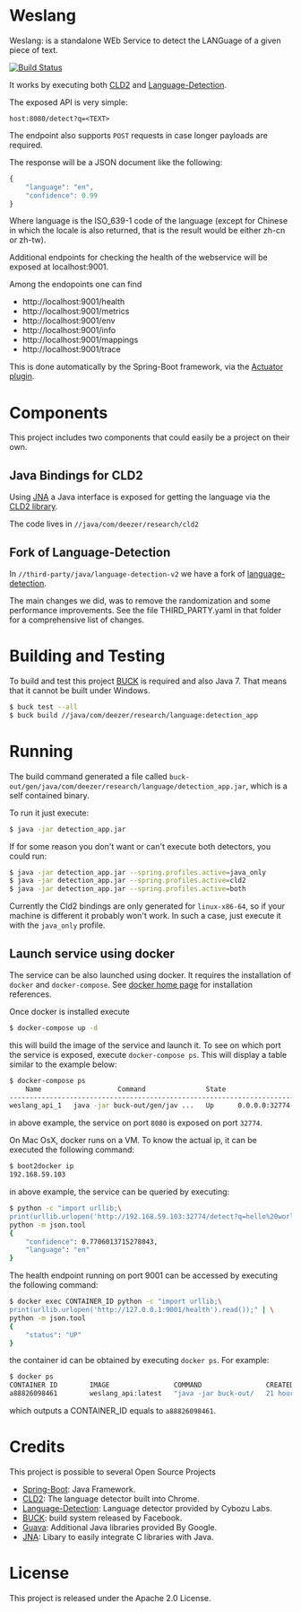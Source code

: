 Weslang
=======
Weslang: is a standalone WEb Service to detect the LANGuage of a given piece
of text.

[![Build Status](https://travis-ci.org/deezer/weslang.svg?branch=master)](https://travis-ci.org/deezer/weslang)

It works by executing both [CLD2](https://code.google.com/p/cld2/) and
[Language-Detection](https://code.google.com/p/language-detection/).

The exposed API is very simple:

```
host:8080/detect?q=<TEXT>
```

The endpoint also supports `POST` requests in case longer payloads are required.

The response will be a JSON document like the following:

```javascript
{
    "language": "en",
    "confidence": 0.99
}
```

Where language is the ISO_639-1 code of the language (except for Chinese in
which the locale is also returned, that is the result would be either zh-cn or
zh-tw).

Additional endpoints for checking the health of the webservice will be exposed
at localhost:9001.

Among the endopoints one can find

* http://localhost:9001/health
* http://localhost:9001/metrics
* http://localhost:9001/env
* http://localhost:9001/info
* http://localhost:9001/mappings
* http://localhost:9001/trace

This is done automatically by the Spring-Boot framework, via the
[Actuator plugin](http://docs.spring.io/spring-boot/docs/current-SNAPSHOT/reference/htmlsingle/#production-ready).

Components
==========

This project includes two components that could easily be a project on their
own.

Java Bindings for CLD2
----------------------
Using [JNA](https://github.com/twall/jna) a Java interface is exposed for
getting the language via the [CLD2 library](https://code.google.com/p/cld2/).

The code lives in `//java/com/deezer/research/cld2`

Fork of Language-Detection
--------------------------
In `//third-party/java/language-detection-v2` we have a fork of
[language-detection](https://code.google.com/p/language-detection/).

The main changes we did, was to remove the randomization and some performance
improvements. See the file THIRD_PARTY.yaml in that folder for a comprehensive
list of changes.

Building and Testing
====================

To build and test this project [BUCK](https://facebook.github.io/buck/) is
required and also Java 7. That means that it cannot be built under Windows.

```bash
$ buck test --all
$ buck build //java/com/deezer/research/language:detection_app
```

Running
=======

The build command generated a file called
`buck-out/gen/java/com/deezer/research/language/detection_app.jar`, which is a
self contained binary.

To run it just execute:

```bash
$ java -jar detection_app.jar
```

If for some reason you don't want or can't execute both detectors, you could
run:

```bash
$ java -jar detection_app.jar --spring.profiles.active=java_only
$ java -jar detection_app.jar --spring.profiles.active=cld2
$ java -jar detection_app.jar --spring.profiles.active=both
```

Currently the Cld2 bindings are only generated for `linux-x86-64`, so if your
machine is different it probably won't work. In such a case, just execute it
with the `java_only` profile.

Launch service using docker
--------------------------
The service can be also launched using docker. It requires the installation of `docker` and `docker-compose`. See [docker home page](https://docs.docker.com/) for installation references.

Once docker is installed execute
```bash
$ docker-compose up -d
```
this will build the image of the service and launch it. To see on which port the service is exposed,
execute `docker-compose ps`. This will display a table similar to the example below:
```bash
$ docker-compose ps
    Name                   Command               State                        Ports
----------------------------------------------------------------------------------------------------
weslang_api_1   java -jar buck-out/gen/jav ...   Up      0.0.0.0:32774->8080/tcp
```
in above example, the service on port `8080` is exposed on port `32774`.

On Mac OsX, docker runs on a VM. To know the actual ip, it can be executed the following command:
```bash
$ boot2docker ip
192.168.59.103
```
in above example, the service can be queried by executing:
```bash
$ python -c "import urllib;\
print(urllib.urlopen('http://192.168.59.103:32774/detect?q=hello%20world').read());" | \
python -m json.tool
{
    "confidence": 0.7706013715278043,
    "language": "en"
}
```

The health endpoint running on port 9001 can be accessed by executing the following command:
```bash
$ docker exec CONTAINER_ID python -c "import urllib;\
print(urllib.urlopen('http://127.0.0.1:9001/health').read());" | \
python -m json.tool
{
    "status": "UP"
}
```
the container id can be obtained by executing `docker ps`. For example:
```bash
$ docker ps
CONTAINER ID        IMAGE                COMMAND                CREATED             STATUS ...
a88826098461        weslang_api:latest   "java -jar buck-out/   21 hours ago        Up 21 hours
```
which outputs a CONTAINER_ID equals to `a88826098461`.

Credits
=======

This project is possible to several Open Source Projects

* [Spring-Boot](http://projects.spring.io/spring-boot/): Java Framework.
* [CLD2](https://code.google.com/p/cld2/): The language detector built into Chrome.
* [Language-Detection](https://code.google.com/p/language-detection/): Language detector provided by Cybozu Labs.
* [BUCK](https://facebook.github.io/buck/): build system released by Facebook.
* [Guava](https://code.google.com/p/guava-libraries/): Additional Java libraries provided By Google.
* [JNA](https://github.com/twall/jna): Libary to easily integrate C libraries with Java.

License
=======
This project is released under the Apache 2.0 License.
